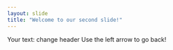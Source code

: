 ```yaml
---
layout: slide
title: "Welcome to our second slide!"
---
```

Your text: change header
Use the left arrow to go back!
